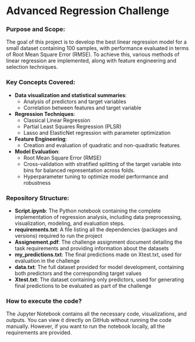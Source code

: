 # Advanced Regression Challenge

### Purpose and Scope:
The goal of this project is to develop the best linear regression model for a small dataset containing 100 samples, with performance evaluated in terms of Root Mean Square Error (RMSE). To achieve this, various methods of linear regression are implemented, along with feature engineering and selection techniques.

### Key Concepts Covered:
- **Data visualization and statistical summaries**:
  - Analysis of predictors and target variables
  - Correlation between features and target variable
- **Regression Techniques**:
  - Classical Linear Regression
  - Partial Least Squares Regression (PLSR)
  - Lasso and ElasticNet regression with parameter optimization
- **Feature Engineering**:
  - Creation and evaluation of quadratic and non-quadratic features
- **Model Evaluation**:
  - Root Mean Square Error (RMSE)
  - Cross-validation with stratified splitting of the target variable into bins for balanced representation across folds.
  - Hyperparameter tuning to optimize model performance and robustness

### Repository Structure:
- **Script.ipynb**: The Python notebook containing the complete implementation of regression analysis, including data preprocessing, visualization, modeling, and evaluation steps.
- **requirements.txt**: A file listing all the dependencies (packages and versions) required to run the project
- **Assignement.pdf**: The challenge assignment document detailing the task requirements and providing information about the datasets
- **my_predictions.txt**: The final predictions made on Xtest.txt, used for evaluation in the challenge
- **data.txt**: The full dataset provided for model development, containing both predictors and the corresponding target values
- **Xtest.txt**: The dataset containing only predictors, used for generating final predictions to be evaluated as part of the challenge
  

### How to execute the code?
The Jupyter Notebook contains all the necessary code, visualizations, and outputs. You can view it directly on GitHub without running the code manually. However, if you want to run the notebook locally, all the requirements are provided.

